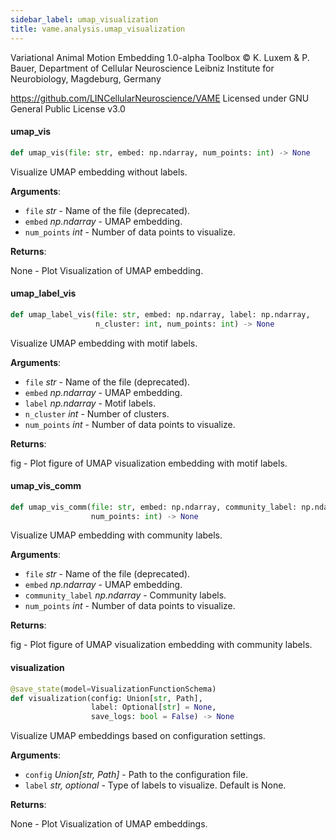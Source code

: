 ```yaml
---
sidebar_label: umap_visualization
title: vame.analysis.umap_visualization
---
```


Variational Animal Motion Embedding 1.0-alpha Toolbox
© K. Luxem &amp; P. Bauer, Department of Cellular Neuroscience
Leibniz Institute for Neurobiology, Magdeburg, Germany

https://github.com/LINCellularNeuroscience/VAME
Licensed under GNU General Public License v3.0

#### umap\_vis

```python
def umap_vis(file: str, embed: np.ndarray, num_points: int) -> None
```

Visualize UMAP embedding without labels.

**Arguments**:

- `file` _str_ - Name of the file (deprecated).
- `embed` _np.ndarray_ - UMAP embedding.
- `num_points` _int_ - Number of data points to visualize.
  

**Returns**:

  None - Plot Visualization of UMAP embedding.

#### umap\_label\_vis

```python
def umap_label_vis(file: str, embed: np.ndarray, label: np.ndarray,
                   n_cluster: int, num_points: int) -> None
```

Visualize UMAP embedding with motif labels.

**Arguments**:

- `file` _str_ - Name of the file (deprecated).
- `embed` _np.ndarray_ - UMAP embedding.
- `label` _np.ndarray_ - Motif labels.
- `n_cluster` _int_ - Number of clusters.
- `num_points` _int_ - Number of data points to visualize.
  

**Returns**:

  fig - Plot figure of UMAP visualization embedding with motif labels.

#### umap\_vis\_comm

```python
def umap_vis_comm(file: str, embed: np.ndarray, community_label: np.ndarray,
                  num_points: int) -> None
```

Visualize UMAP embedding with community labels.

**Arguments**:

- `file` _str_ - Name of the file (deprecated).
- `embed` _np.ndarray_ - UMAP embedding.
- `community_label` _np.ndarray_ - Community labels.
- `num_points` _int_ - Number of data points to visualize.
  

**Returns**:

  fig - Plot figure of UMAP visualization embedding with community labels.

#### visualization

```python
@save_state(model=VisualizationFunctionSchema)
def visualization(config: Union[str, Path],
                  label: Optional[str] = None,
                  save_logs: bool = False) -> None
```

Visualize UMAP embeddings based on configuration settings.

**Arguments**:

- `config` _Union[str, Path]_ - Path to the configuration file.
- `label` _str, optional_ - Type of labels to visualize. Default is None.
  

**Returns**:

  None - Plot Visualization of UMAP embeddings.


